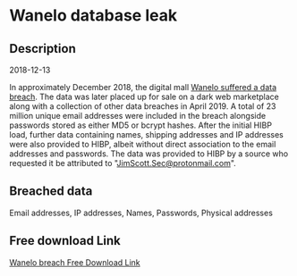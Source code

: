 # Wanelo database leak

## Description

2018-12-13

In approximately December 2018, the digital mall <a href="https://www.zdnet.com/article/a-hacker-has-dumped-nearly-one-billion-user-records-over-the-past-two-months/" target="_blank" rel="noopener">Wanelo suffered a data breach</a>. The data was later placed up for sale on a dark web marketplace along with a collection of other data breaches in April 2019. A total of 23 million unique email addresses were included in the breach alongside passwords stored as either MD5 or bcrypt hashes. After the initial HIBP load, further data containing names, shipping addresses and IP addresses were also provided to HIBP, albeit without direct association to the email addresses and passwords. The data was provided to HIBP by a source who requested it be attributed to &quot;JimScott.Sec@protonmail.com&quot;.

## Breached data

Email addresses, IP addresses, Names, Passwords, Physical addresses

## Free download Link

[Wanelo breach Free Download Link](https://link-to.net/1229997/307.75930467845757/dynamic/?r=aHR0cHM6Ly93d3cubWVkaWFmaXJlLmNvbS92aWV3LzBPY2tFbUhOcnhmb1VuSC93YW5lbG8uY29tL2ZpbGU=)